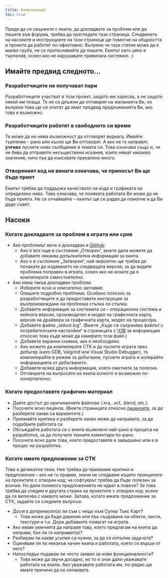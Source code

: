 ```yaml
---
title: Комуникация
toc: true
---
```

Преди да се свържете с екипа, да докладвате за проблем или да пишете във форума, трябва да прегледате тази страница. Следването на насоките и инструкциите на тази страница ще помогне на общността и проекта да работят по-ефективно. Въпреки че тази статия може да е малко груба, не се притеснявайте да пишете. Екипът като цяло е търпелив, освен ако не нарушавате правилата системно. :)

## Имайте предвид следното…

### Разработчиците не получават пари

Разработчиците участват в този проект, защото им харесва, а не защото някой им плаща. Те не са длъжни да отговарят на желанията Ви, но въпреки това ще се опитат да имат предвид предложенията Ви, ако това е възможно.

### Разработчиците работят в свободното си време
Те може да не няма възможност да отговорят веднага. Имайте търпение – рано или късно ще Ви отговорят. А ако не го направят, **учтиво** пуснете ново съобщение в темата си. Това означава също и, че не бива да отправяте несъществени искания, които нямат никакво значение, нито пък да изисквате прекалено много.

### Отвореният код не винаги означава, че приносът Ви ще бъде приет
Екипът трябва да поддържа качеството на кода и графиката на определено ниво. Това означава, че понякога работата Ви може да не бъде приета. Не се отчайвайте – екипът ще се радва да помогне и да Ви даде съвет.

## Насоки

### Когато докладвате за проблем в играта или срив

* Ако проблемът вече е докладван в [GitHub](https://github.com/supertuxkart/stk-code/issues?q=is%3Aissue):
  * Ако е все още в състояние „Отворен“, вижте дали можете да добавите някаква допълнителна информация за екипа.
  * Ако е в състояние „Затворен“, най-вероятно ще трябва да почакате до издаването на следващата версия, за да видите проблема поправен в играта, освен ако не искате да я компилирате самостоятелно.
* Ако няма такъв докладван проблем:
  * Изберете ясно и описателно заглавие.
  * Опишете подробно проблема. Особено полезно за разработчиците е да предоставите инструкции за възпроизвеждане на проблема стъпка по стъпка.
  * Добавете информация за системата си – операционна система и нейната версия, производител и модел на графичната карта, версия на драйвера за графичната карта, модел на процесора.
  * Добавете файла „stdout.log“. (Вижте „Къде се съхранява файлът с потребителските настройки“ в страницата с [ЧЗВ](FAQ) за информация относно това къде може да намерите този файл.)
  * Добавете екранни снимки, ако е необходимо.
  * Ако можете да компилирате СТК и да пуснете играта през дебъгер (като GDB, Valgrind или Visual Studio Debugger), то компилирайте в режим за дебъгване, пуснете играта и копирайте информацията от дебъгването.
  * Добавете всяка друга информация, която сметнете за полезна.
  * Отговорете на въпросите на екипа колкото е възможно по-изчерпателно.

### Когато предоставяте графичен материал

* Дайте достъп до оригиналните файлове (.kra, .xcf, .blend, etc.).
* Посочете ясно лиценза. (Вижте страницата относно [лицензите](Licensing), за да разберете какви са вариантите.)
* Приемайте критика и разберете какво може да направите, за да подобрите работата си
* Обсъждайте работата си с екипа възможно най-рано в процеса на разработка, за да получите техните коментари по-рано.
* Посочете ясно дали това, което предоставяте е завършено или е в процес на разработка.

### Когато имате предложение за СТК

Това е деликатна тема. Ние трябва да приемаме критики и предложения – ако не го правим, значи не следваме изцяло принципите на проектите с отворен код: че софтуерът трябва да бъде полезен за всички. Но дали понякога предложенията не идват в повече? За това трябва да следим и другата страна на проектите с отворен код: всеки да се включва с каквото може. Затова, когато имате предложение за СТК, задайте си следните въпроси:

* Досега допринасял(а) ли съм с нещо към Супер Тъкс Карт?
  * Това може да бъде дарение или пък създаване на обекти, писти, текстури и т.н. Дори добавките помагат на играта.
* Ако имам уменията да направя това, което предлагам на екипа да направи, бих ли го направил(а)?
* Разбирам ли какви усилия са нужни, за да се изпълни задачата?
* Оценявам ли по някакъв начин екипа и работата, която се върши от него?
* Напоследък подавам ли често заявки за нови функционалности?
  * Това може да звучи досадно, но то е знак дали уважавате работата на екипа. Ако уважавате работата им, по-рядко ще имате причини да се оплаквате.
